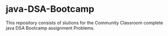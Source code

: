 # java-DSA-Bootcamp
This repository consists of slutions for the Community Classroom complete java DSA Bootcamp assignment Problems. 
